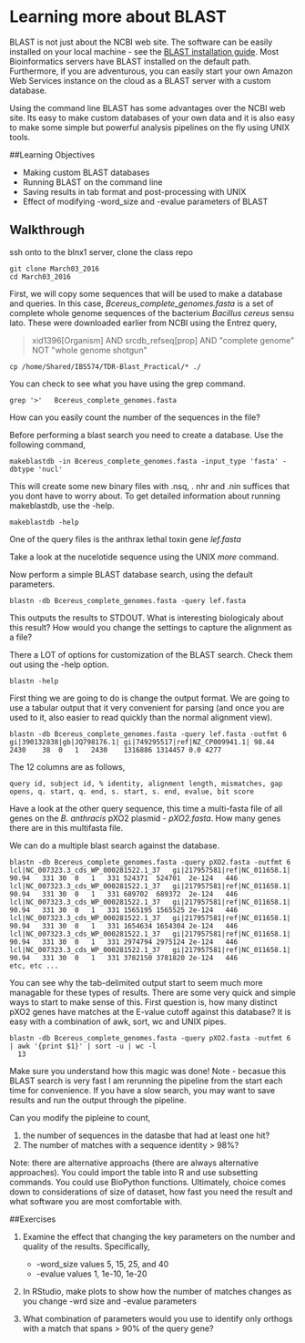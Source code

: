 # Learning more about BLAST

BLAST is not just about the NCBI web site. The software can be easily installed on your local machine - see the [BLAST installation guide](http://blast.ncbi.nlm.nih.gov/Blast.cgi?PAGE_TYPE=BlastDocs&DOC_TYPE=Download).  Most Bioinformatics servers have BLAST installed on the default path.  Furthermore, if you are adventurous, you can easily start your own Amazon Web Services instance on the cloud as a  BLAST server with a custom database.  

Using the command line BLAST has some advantages over the NCBI web site.  Its easy to make custom databases of your own data and it is also easy to make some simple but powerful analysis pipelines on the fly using UNIX tools.

##Learning Objectives

* Making custom BLAST databases
* Running BLAST on the command line
* Saving results in tab format and post-processing with UNIX
* Effect of modifying -word_size and -evalue parameters of BLAST
 

## Walkthrough
ssh onto to the blnx1 server, clone the class repo

    git clone March03_2016
    cd March03_2016

First, we will copy some sequences that will be used to make a database and queries. In this case, _Bcereus_complete_genomes.fasta_ is a set of complete whole genome sequences of the bacterium *Bacillus cereus* sensu lato.  These were downloaded  earlier from NCBI using the Entrez query,  

>xid1396[Organism] AND srcdb_refseq[prop] AND "complete genome" NOT "whole genome shotgun"

    cp /home/Shared/IBS574/TDR-Blast_Practical/* ./

You can check to see what you have using the grep command.

    grep '>'   Bcereus_complete_genomes.fasta

How can you easily count the number of the sequences in the file?

Before performing a blast search you need to create a database.  Use the following command,  

    makeblastdb -in Bcereus_complete_genomes.fasta -input_type 'fasta' -dbtype 'nucl'

This will create some new binary files with .nsq, . nhr and .nin suffices that you dont have to worry about. To get detailed information about running makeblastdb, use the -help.

    makeblastdb -help

One of the query files is the anthrax lethal toxin gene _lef.fasta_  

Take a look at the nucelotide sequence using the UNIX *more* command.

Now perform a simple BLAST database search, using the default parameters.

    blastn -db Bcereus_complete_genomes.fasta -query lef.fasta

This outputs the results to STDOUT.  What is interesting biologicaly about this result? How would you change the settings to capture the alignment as a file?  

There a LOT of options for customization of the BLAST search. Check them out using the -help option.

    blastn -help

First thing we are going to do is change the output format. We are going to use a tabular output that it very convenient for parsing (and once you are used to it, also easier to read quickly than the normal alignment view).

    blastn -db Bcereus_complete_genomes.fasta -query lef.fasta -outfmt 6
    gi|390132838|gb|JQ798176.1|	gi|749295517|ref|NZ_CP009941.1|	98.44	2430	38	0	1	2430	1316886	1314457	0.0	4277

The 12 columns are as follows, 

    query id, subject id, % identity, alignment length, mismatches, gap opens, q. start, q. end, s. start, s. end, evalue, bit score
    
Have a look at the other query sequence, this time a multi-fasta file of all genes on the *B. anthracis* pXO2 plasmid - _pXO2.fasta_.  How many genes there are in this multifasta file.  

We can do a multiple blast search against the database.  

    blastn -db Bcereus_complete_genomes.fasta -query pXO2.fasta -outfmt 6
    lcl|NC_007323.3_cds_WP_000281522.1_37	gi|217957581|ref|NC_011658.1|	90.94	331	30	0	1	331	524371	524701	2e-124	 446
    lcl|NC_007323.3_cds_WP_000281522.1_37	gi|217957581|ref|NC_011658.1|	90.94	331	30	0	1	331	689702	689372	2e-124	 446
    lcl|NC_007323.3_cds_WP_000281522.1_37	gi|217957581|ref|NC_011658.1|	90.94	331	30	0	1	331	1565195	1565525	2e-124	 446
    lcl|NC_007323.3_cds_WP_000281522.1_37	gi|217957581|ref|NC_011658.1|	90.94	331	30	0	1	331	1654634	1654304	2e-124	 446
    lcl|NC_007323.3_cds_WP_000281522.1_37	gi|217957581|ref|NC_011658.1|	90.94	331	30	0	1	331	2974794	2975124	2e-124	 446
    lcl|NC_007323.3_cds_WP_000281522.1_37	gi|217957581|ref|NC_011658.1|	90.94	331	30	0	1	331	3782150	3781820	2e-124	 446
    etc, etc ...

You can see why the tab-delimited output start to seem much more managable for these types of results. There are some very quick and simple ways to start to make sense of this.  First question is, how many distinct pXO2 genes have matches at the E-value cutoff against this database?  It is easy with a combination of awk, sort, wc and UNIX pipes.

    blastn -db Bcereus_complete_genomes.fasta -query pXO2.fasta -outfmt 6 | awk '{print $1}' | sort -u | wc -l
      13

Make sure you understand how this magic was done!  Note - becasue this BLAST search is very fast I am rerunning the pipeline from the start each time for convenience. If you have a slow search, you may want to save results and run the output through the pipeline.

Can you modify the pipleine to count,

1.  the number of sequences in the datasbe that had at least one hit?
2.  The number of matches with a sequence identity > 98%?

Note: there are alternative approachs (there are always alternative approaches).  You could import the table into R and use subsetting commands.  You could use BioPython functions.  Ultimately, choice comes down to considerations of size of dataset, how fast you need the result and what software you are most comfortable with.


##Exercises 

1. Examine the effect that changing the key parameters on the number and quality of the results. Specifically,
    * -word_size  values 5, 15, 25, and 40
    * -evalue values  1, 1e-10, 1e-20

2. In RStudio, make plots to show how the number of matches changes as you change -wrd size and -evalue parameters

3. What combination of parameters would you use to identify only orthogs with a match that spans > 90% of the query gene?


